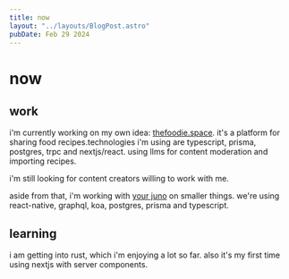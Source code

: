 ```yaml
---
title: now
layout: "../layouts/BlogPost.astro"
pubDate: Feb 29 2024
---
```


# now

## work

i'm currently working on my own idea: <a href="https://www.thefoodie.space">thefoodie.space</a>.
it's a platform for sharing food recipes.technologies i'm using are typescript, prisma, postgres, trpc and nextjs/react.
using llms for content moderation and importing recipes.

i'm still looking for content creators willing to work with me.

aside from that, i'm working with <a href="https://www.yourjuno.co">your juno</a> on smaller things.
we're using react-native, graphql, koa, postgres, prisma and typescript.

## learning

i am getting into rust, which i'm enjoying a lot so far.
also it's my first time using nextjs with server components. 
